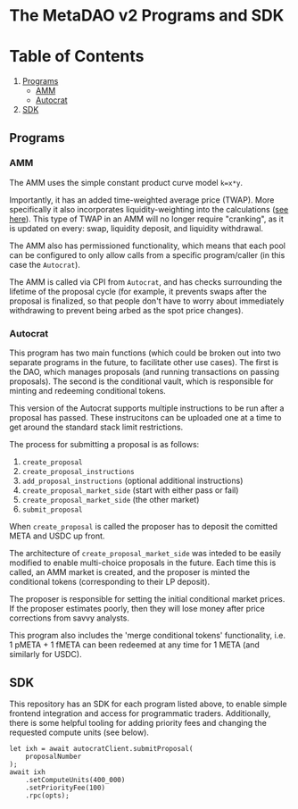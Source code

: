 # The MetaDAO v2 Programs and SDK

# Table of Contents
1. [Programs](#programs)
    * [AMM](#amm)
    * [Autocrat](#autocrat)
2. [SDK](#sdk)

## Programs

### AMM
The AMM uses the simple constant product curve model `k=x*y`.

Importantly, it has an added time-weighted average price (TWAP). More specifically it also incorporates liquidity-weighting into the calculations ([see here](https://github.com/joebuild/autocrat/blob/master/programs/amm/src/state/amm.rs#L59)). This type of TWAP in an AMM will no longer require "cranking", as it is updated on every: swap, liquidity deposit, and liquidity withdrawal.

The AMM also has permissioned functionality, which means that each pool can be configured to only allow calls from a specific program/caller (in this case the `Autocrat`).

The AMM is called via CPI from `Autocrat`, and has checks surrounding the lifetime of the proposal cycle (for example, it prevents swaps after the proposal is finalized, so that people don't have to worry about immediately withdrawing to prevent being arbed as the spot price changes).

### Autocrat
This program has two main functions (which could be broken out into two separate programs in the future, to facilitate other use cases). The first is the DAO, which manages proposals (and running transactions on passing proposals). The second is the conditional vault, which is responsible for minting and redeeming conditional tokens.

This version of the Autocrat supports multiple instructions to be run after a proposal has passed. These instrucitons can be uploaded one at a time to get around the standard stack limit restrictions.

The process for submitting a proposal is as follows:
1. `create_proposal`
2. `create_proposal_instructions`
3. `add_proposal_instructions` (optional additional instructions)
4. `create_proposal_market_side` (start with either pass or fail)
5. `create_proposal_market_side` (the other market)
6. `submit_proposal`

When `create_proposal` is called the proposer has to deposit the comitted META and USDC up front.

The architecture of `create_proposal_market_side` was inteded to be easily modified to enable multi-choice proposals in the future. Each time this is called, an AMM market is created, and the proposer is minted the conditional tokens (corresponding to their LP deposit). 

The proposer is responsible for setting the initial conditional market prices. If the proposer estimates poorly, then they will lose money after price corrections from savvy analysts.

This program also includes the 'merge conditional tokens' functionality, i.e. 1 pMETA + 1 fMETA can been redeemed at any time for 1 META (and similarly for USDC).

## SDK

This repository has an SDK for each program listed above, to enable simple frontend integration and access for programmatic traders. Additionally, there is some helpful tooling for adding priority fees and changing the requested compute units (see below).

```
let ixh = await autocratClient.submitProposal(
    proposalNumber
);
await ixh
    .setComputeUnits(400_000)
    .setPriorityFee(100)
    .rpc(opts);
```
